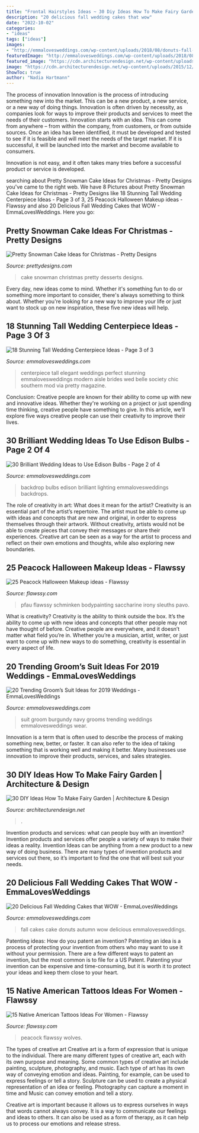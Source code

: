 ```yaml
---
title: "Frontal Hairstyles Ideas ~ 30 Diy Ideas How To Make Fairy Garden"
description: "20 delicious fall wedding cakes that wow"
date: "2022-10-02"
categories:
- "ideas"
tags: ["ideas"]
images:
- "http://emmalovesweddings.com/wp-content/uploads/2018/08/donuts-fall-wedding-cake-ideas.jpg"
featuredImage: "http://emmalovesweddings.com/wp-content/uploads/2018/08/donuts-fall-wedding-cake-ideas.jpg"
featured_image: "https://cdn.architecturendesign.net/wp-content/uploads/2015/12/AD-DIY-Ideas-How-To-Make-Fairy-Garden-19.png"
image: "https://cdn.architecturendesign.net/wp-content/uploads/2015/12/AD-DIY-Ideas-How-To-Make-Fairy-Garden-19.png"
ShowToc: true
author: "Nadia Hartmann"
---
```



The process of innovation
Innovation is the process of introducing something new into the market. This can be a new product, a new service, or a new way of doing things. Innovation is often driven by necessity, as companies look for ways to improve their products and services to meet the needs of their customers.
Innovation starts with an idea. This can come from anywhere – from within the company, from customers, or from outside sources. Once an idea has been identified, it must be developed and tested to see if it is feasible and will meet the needs of the target market. If it is successful, it will be launched into the market and become available to consumers.

Innovation is not easy, and it often takes many tries before a successful product or service is developed.

	

		
searching about Pretty Snowman Cake Ideas for Christmas - Pretty Designs you've came to the right web. We have 8 Pictures about Pretty Snowman Cake Ideas for Christmas - Pretty Designs like 18 Stunning Tall Wedding Centerpiece Ideas - Page 3 of 3, 25 Peacock Halloween Makeup ideas - Flawssy and also 20 Delicious Fall Wedding Cakes that WOW - EmmaLovesWeddings. Here you go:
		
    
## Pretty Snowman Cake Ideas For Christmas - Pretty Designs

<img loading=lazy src="https://www.prettydesigns.com/wp-content/uploads/2014/12/Desserts.jpg" onerror="this.onerror=null;this.src='https://tse3.mm.bing.net/th?id=OIP.rMdNlepkS8zfmm23vQJ5igHaJ3&amp;pid=15.1';" alt="Pretty Snowman Cake Ideas for Christmas - Pretty Designs">

_Source: prettydesigns.com_

>cake snowman christmas pretty desserts designs. 

	

Every day, new ideas come to mind. Whether it's something fun to do or something more important to consider, there's always something to think about. Whether you're looking for a new way to improve your life or just want to stock up on new inspiration, these five new ideas will help.

    
## 18 Stunning Tall Wedding Centerpiece Ideas - Page 3 Of 3

<img loading=lazy src="http://emmalovesweddings.com/wp-content/uploads/2017/09/elegant-tall-rose-wedding-centerpiece-ideas.jpg" onerror="this.onerror=null;this.src='https://tse2.mm.bing.net/th?id=OIP.l8NbpAzExcRXClKBMa7jOgHaLH&amp;pid=15.1';" alt="18 Stunning Tall Wedding Centerpiece Ideas - Page 3 of 3">

_Source: emmalovesweddings.com_

>centerpiece tall elegant weddings perfect stunning emmalovesweddings modern aisle brides wed belle society chic southern mod via pretty magazine. 

	

Conclusion:
Creative people are known for their ability to come up with new and innovative ideas. Whether they're working on a project or just spending time thinking, creative people have something to give. In this article, we'll explore five ways creative people can use their creativity to improve their lives.

    
## 30 Brilliant Wedding Ideas To Use Edison Bulbs - Page 2 Of 4

<img loading=lazy src="https://emmalovesweddings.com/wp-content/uploads/2017/10/great-lighting-wedding-backdrop-ideas.jpg" onerror="this.onerror=null;this.src='https://tse2.mm.bing.net/th?id=OIP.6nrK-yb1YChJN3wHAzDg4AHaLH&amp;pid=15.1';" alt="30 Brilliant Wedding Ideas to Use Edison Bulbs - Page 2 of 4">

_Source: emmalovesweddings.com_

>backdrop bulbs edison brilliant lighting emmalovesweddings backdrops. 

	

The role of creativity in art: What does it mean for the artist?
Creativity is an essential part of the artist’s repertoire. The artist must be able to come up with ideas and concepts that are new and original, in order to express themselves through their artwork. Without creativity, artists would not be able to create pieces that convey their messages or share their experiences. Creative art can be seen as a way for the artist to process and reflect on their own emotions and thoughts, while also exploring new boundaries.

    
## 25 Peacock Halloween Makeup Ideas - Flawssy

<img loading=lazy src="https://www.flawssy.com/wp-content/uploads/2016/05/peacock-simple-inspired-makeup.jpg" onerror="this.onerror=null;this.src='https://tse3.mm.bing.net/th?id=OIP.Sd_UyC7z7vLw9Fc-cxoqGQHaKN&amp;pid=15.1';" alt="25 Peacock Halloween Makeup ideas - Flawssy">

_Source: flawssy.com_

>pfau flawssy schminken bodypainting saccharine irony sleuths pavo. 

	

What is creativity?
Creativity is the ability to think outside the box. It’s the ability to come up with new ideas and concepts that other people may not have thought of before. Creative people are everywhere, and it doesn’t matter what field you’re in. Whether you’re a musician, artist, writer, or just want to come up with new ways to do something, creativity is essential in every aspect of life.

    
## 20 Trending Groom’s Suit Ideas For 2019 Weddings - EmmaLovesWeddings

<img loading=lazy src="http://emmalovesweddings.com/wp-content/uploads/2018/09/unique-groom-wedding-suit-with-navy-and-burgundy.jpg" onerror="this.onerror=null;this.src='https://tse4.mm.bing.net/th?id=OIP.fMcJigd-CUn-wt9zgNpxNAHaLF&amp;pid=15.1';" alt="20 Trending Groom’s Suit Ideas for 2019 Weddings - EmmaLovesWeddings">

_Source: emmalovesweddings.com_

>suit groom burgundy navy grooms trending weddings emmalovesweddings wear. 

	

Innovation is a term that is often used to describe the process of making something new, better, or faster. It can also refer to the idea of taking something that is working well and making it better. Many businesses use innovation to improve their products, services, and sales strategies.

    
## 30 DIY Ideas How To Make Fairy Garden | Architecture &amp; Design

<img loading=lazy src="https://cdn.architecturendesign.net/wp-content/uploads/2015/12/AD-DIY-Ideas-How-To-Make-Fairy-Garden-19.png" onerror="this.onerror=null;this.src='https://tse1.mm.bing.net/th?id=OIP.frF_FDonHlt1AnEiAc7tMgHaJ9&amp;pid=15.1';" alt="30 DIY Ideas How To Make Fairy Garden | Architecture &amp; Design">

_Source: architecturendesign.net_

>. 

	

Invention products and services: what can people buy with an invention?
Invention products and services offer people a variety of ways to make their ideas a reality. Invention Ideas can be anything from a new product to a new way of doing business. There are many types of invention products and services out there, so it’s important to find the one that will best suit your needs.

    
## 20 Delicious Fall Wedding Cakes That WOW - EmmaLovesWeddings

<img loading=lazy src="http://emmalovesweddings.com/wp-content/uploads/2018/08/donuts-fall-wedding-cake-ideas.jpg" onerror="this.onerror=null;this.src='https://tse1.mm.bing.net/th?id=OIP.8Mv82tj-W9DbADv5iOGicQHaKk&amp;pid=15.1';" alt="20 Delicious Fall Wedding Cakes that WOW - EmmaLovesWeddings">

_Source: emmalovesweddings.com_

>fall cakes cake donuts autumn wow delicious emmalovesweddings. 

	

Patenting ideas: How do you patent an invention?
Patenting an idea is a process of protecting your invention from others who may want to use it without your permission. There are a few different ways to patent an invention, but the most common is to file for a US Patent. Patenting your invention can be expensive and time-consuming, but it is worth it to protect your ideas and keep them close to your heart.

    
## 15 Native American Tattoos Ideas For Women - Flawssy

<img loading=lazy src="https://www.flawssy.com/wp-content/uploads/2016/04/Wolf-and-Indian-Feathers-Tattoo.jpg" onerror="this.onerror=null;this.src='https://tse3.mm.bing.net/th?id=OIP.__iDRYJ4glDnxnwrth8aMQHaKQ&amp;pid=15.1';" alt="15 Native American Tattoos Ideas For Women - Flawssy">

_Source: flawssy.com_

>peacock flawssy wolves. 

	

The types of creative art
Creative art is a form of expression that is unique to the individual. There are many different types of creative art, each with its own purpose and meaning.
Some common types of creative art include painting, sculpture, photography, and music. Each type of art has its own way of conveying emotion and ideas. Painting, for example, can be used to express feelings or tell a story. Sculpture can be used to create a physical representation of an idea or feeling. Photography can capture a moment in time and Music can convey emotion and tell a story.

Creative art is important because it allows us to express ourselves in ways that words cannot always convey. It is a way to communicate our feelings and ideas to others. It can also be used as a form of therapy, as it can help us to process our emotions and release stress.

